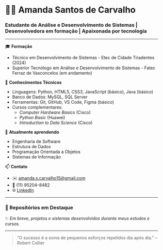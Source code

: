 # 👩‍💻 Amanda Santos de Carvalho

### Estudante de Análise e Desenvolvimento de Sistemas | Desenvolvedora em formação | Apaixonada por tecnologia

---

🎓 **Formação**  
- Técnico em Desenvolvimento de Sistemas - Etec de Cidade Tiradentes (2024)  
- Superior Tecnólogo em Análise e Desenvolvimento de Sistemas - Fatec Ferraz de Vasconcelos (em andamento)

📌 **Conhecimentos Técnicos**  
- Linguagens: Python, HTML5, CSS3, JavaScript (básico), Java (básico) 
- Banco de Dados: MySQL, SQL Server  
- Ferramentas: Git, GitHub, VS Code, Figma (básico)  
- Cursos complementares:  
  - *Computer Hardware Basics* (Cisco)
  - *Python Basic* (Huawei)
  - *Introduction to Data Science* (Cisco)  

🌱 **Atualmente aprendendo**  
- Engenharia de Software  
- Estrutura de Dados  
- Programação Orientada a Objetos  
- Sistemas de Informação 

📫 **Contato**  
- ✉️ amanda.s.carvalho15@gmail.com  
- 📱 (11) 95204-8482  
- 🌐 [LinkedIn](www.linkedin.com/in/Amanda-SCarvalho)

---

### 🚀 Repositórios em Destaque
✨ *Em breve, projetos e sistemas desenvolvidos durante meus estudos e cursos.*

---

> “O sucesso é a soma de pequenos esforços repetidos dia após dia.” – Robert Collier


